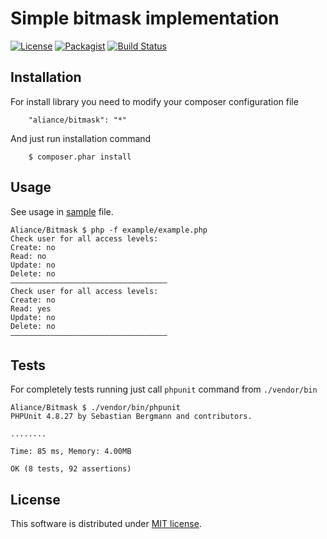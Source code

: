 Simple bitmask implementation
===

[![License](https://img.shields.io/badge/License-MIT-blue.svg)](https://opensource.org/licenses/MIT)
[![Packagist](https://img.shields.io/packagist/v/aliance/bitmask.svg)](https://packagist.org/packages/aliance/bitmask)
[![Build Status](https://travis-ci.org/Aliance/Bitmask.svg?branch=master)](https://travis-ci.org/Aliance/Bitmask)

Installation
---

For install library you need to modify your composer configuration file

```
    "aliance/bitmask": "*"
```

And just run installation command

```
    $ composer.phar install
```

Usage
---

See usage in [sample](./example/example.php) file.

```
Aliance/Bitmask $ php -f example/example.php 
Check user for all access levels:
Create: no
Read: no
Update: no
Delete: no
–––––––––––––––––––––––––––––––––––
Check user for all access levels:
Create: no
Read: yes
Update: no
Delete: no
–––––––––––––––––––––––––––––––––––
```

Tests
---

For completely tests running just call `phpunit` command from `./vendor/bin`

```
Aliance/Bitmask $ ./vendor/bin/phpunit 
PHPUnit 4.8.27 by Sebastian Bergmann and contributors.

........

Time: 85 ms, Memory: 4.00MB

OK (8 tests, 92 assertions)
```

License
---

This software is distributed under [MIT license](LICENSE).
